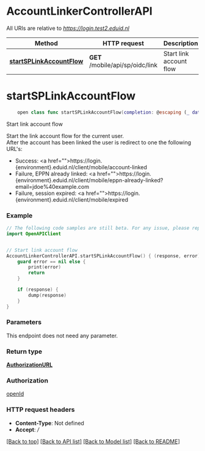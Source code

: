 # AccountLinkerControllerAPI

All URIs are relative to *https://login.test2.eduid.nl*

Method | HTTP request | Description
------------- | ------------- | -------------
[**startSPLinkAccountFlow**](AccountLinkerControllerAPI.md#startsplinkaccountflow) | **GET** /mobile/api/sp/oidc/link | Start link account flow


# **startSPLinkAccountFlow**
```swift
    open class func startSPLinkAccountFlow(completion: @escaping (_ data: AuthorizationURL?, _ error: Error?) -> Void)
```

Start link account flow

Start the link account flow for the current user.<br/>After the account has been linked the user is redirect to one the following URL's:<ul><li>Success: <a href=\"\">https://login.{environment}.eduid.nl/client/mobile/account-linked</a></li><li>Failure, EPPN already linked: <a href=\"\">https://login.{environment}.eduid.nl/client/mobile/eppn-already-linked?email=jdoe%40example.com</a></li><li>Failure, session expired: <a href=\"\">https://login.{environment}.eduid.nl/client/mobile/expired</a></li></ul>

### Example
```swift
// The following code samples are still beta. For any issue, please report via http://github.com/OpenAPITools/openapi-generator/issues/new
import OpenAPIClient


// Start link account flow
AccountLinkerControllerAPI.startSPLinkAccountFlow() { (response, error) in
    guard error == nil else {
        print(error)
        return
    }

    if (response) {
        dump(response)
    }
}
```

### Parameters
This endpoint does not need any parameter.

### Return type

[**AuthorizationURL**](AuthorizationURL.md)

### Authorization

[openId](../README.md#openId)

### HTTP request headers

 - **Content-Type**: Not defined
 - **Accept**: */*

[[Back to top]](#) [[Back to API list]](../README.md#documentation-for-api-endpoints) [[Back to Model list]](../README.md#documentation-for-models) [[Back to README]](../README.md)

